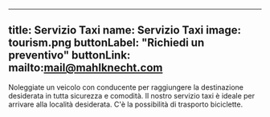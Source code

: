 
---
title: Servizio Taxi
name: Servizio Taxi
image: tourism.png
buttonLabel: "Richiedi un preventivo"
buttonLink: mailto:mail@mahlknecht.com
---

Noleggiate un veicolo con conducente per raggiungere la destinazione desiderata in tutta sicurezza e comodità. Il nostro servizio taxi è ideale per arrivare alla località desiderata.
C'è la possibilità di trasporto biciclette.
